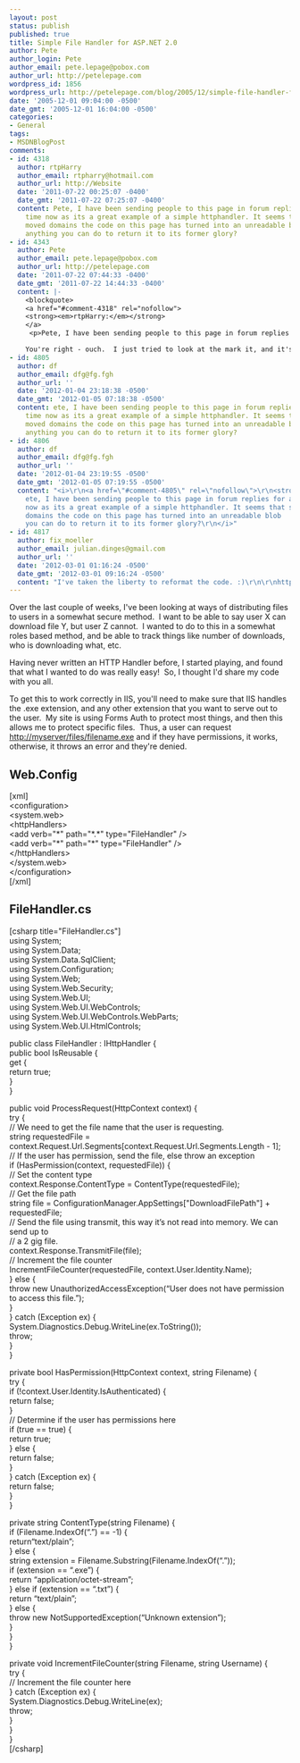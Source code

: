 ```yaml
---
layout: post
status: publish
published: true
title: Simple File Handler for ASP.NET 2.0
author: Pete
author_login: Pete
author_email: pete.lepage@pobox.com
author_url: http://petelepage.com
wordpress_id: 1856
wordpress_url: http://petelepage.com/blog/2005/12/simple-file-handler-for-asp-net-2-0/
date: '2005-12-01 09:04:00 -0500'
date_gmt: '2005-12-01 16:04:00 -0500'
categories:
- General
tags:
- MSDNBlogPost
comments:
- id: 4318
  author: rtpHarry
  author_email: rtpharry@hotmail.com
  author_url: http://Website
  date: '2011-07-22 00:25:07 -0400'
  date_gmt: '2011-07-22 07:25:07 -0400'
  content: Pete, I have been sending people to this page in forum replies for a long
    time now as its a great example of a simple httphandler. It seems that since you
    moved domains the code on this page has turned into an unreadable blob :) Is there
    anything you can do to return it to its former glory?
- id: 4343
  author: Pete
  author_email: pete.lepage@pobox.com
  author_url: http://petelepage.com
  date: '2011-07-22 07:44:33 -0400'
  date_gmt: '2011-07-22 14:44:33 -0400'
  content: |-
    <blockquote>
    <a href="#comment-4318" rel="nofollow">
    <strong><em>rtpHarry:</em></strong>
    </a>
     <p>Pete, I have been sending people to this page in forum replies for a long time now as its a great example of a simple httphandler. It seems that since you moved domains the code on this page has turned into an unreadable blob <img src="http://petelepage.com/blog/wp-includes/images/smilies/icon_smile.gif" alt=":)" class="wp-smiley"/> Is there anything you can do to return it to its former glory?</p></blockquote>

    You're right - ouch.  I just tried to look at the mark it, and it's pretty ugly.  I'll try to get it fixed later today!
- id: 4805
  author: df
  author_email: dfg@fg.fgh
  author_url: ''
  date: '2012-01-04 23:18:38 -0500'
  date_gmt: '2012-01-05 07:18:38 -0500'
  content: ete, I have been sending people to this page in forum replies for a long
    time now as its a great example of a simple httphandler. It seems that since you
    moved domains the code on this page has turned into an unreadable blob :) Is there
    anything you can do to return it to its former glory?
- id: 4806
  author: df
  author_email: dfg@fg.fgh
  author_url: ''
  date: '2012-01-04 23:19:55 -0500'
  date_gmt: '2012-01-05 07:19:55 -0500'
  content: "<i>\r\n<a href=\"#comment-4805\" rel=\"nofollow\">\r\n<strong><em>df:</em></strong>\r\n</a>\r\n
    ete, I have been sending people to this page in forum replies for a long time
    now as its a great example of a simple httphandler. It seems that since you moved
    domains the code on this page has turned into an unreadable blob   Is there anything
    you can do to return it to its former glory?\r\n</i>"
- id: 4817
  author: fix_moeller
  author_email: julian.dinges@gmail.com
  author_url: ''
  date: '2012-03-01 01:16:24 -0500'
  date_gmt: '2012-03-01 09:16:24 -0500'
  content: "I've taken the liberty to reformat the code. :)\r\n\r\nhttp://pastebin.com/Ej9ZUm3b"
---
```

<p>Over the last couple of weeks, I've been looking at ways of distributing files to users in a somewhat secure method.  I want to be able to say user X can download file Y, but user Z cannot.  I wanted to do to this in a somewhat roles based method, and be able to track things like number of downloads, who is downloading what, etc.</p>
<p>Having never written an HTTP Handler before, I started playing, and found that what I wanted to do was really easy!  So, I thought I'd share my code with you all.</p>
<p>To get this to work correctly in IIS, you'll need to make sure that IIS handles the .exe extension, and any other extension that you want to serve out to the user.  My site is using Forms Auth to protect most things, and then this allows me to protect specific files.  Thus, a user can request <a href="http://myserver/files/filename.exe">http://myserver/files/filename.exe</a> and if they have permissions, it works, otherwise, it throws an error and they're denied.</p>
<h2>Web.Config</h2>
<p>[xml]<br />
&lt;configuration&gt;<br />
  &lt;system.web&gt;<br />
    &lt;httpHandlers&gt;<br />
      &lt;add verb=&quot;*&quot; path=&quot;*.*&quot; type=&quot;FileHandler&quot; /&gt;<br />
      &lt;add verb=&quot;*&quot; path=&quot;*&quot; type=&quot;FileHandler&quot; /&gt;<br />
    &lt;/httpHandlers&gt;<br />
  &lt;/system.web&gt;<br />
&lt;/configuration&gt;<br />
[/xml]</p>
<h2>FileHandler.cs</h2>
<p>[csharp title="FileHandler.cs"]<br />
using System;<br />
using System.Data;<br />
using System.Data.SqlClient;<br />
using System.Configuration;<br />
using System.Web;<br />
using System.Web.Security;<br />
using System.Web.UI;<br />
using System.Web.UI.WebControls;<br />
using System.Web.UI.WebControls.WebParts;<br />
using System.Web.UI.HtmlControls;</p>
<p>public class FileHandler : IHttpHandler {<br />
  public bool IsReusable {<br />
    get {<br />
      return true;<br />
    }<br />
  } </p>
<p>  public void ProcessRequest(HttpContext context) {<br />
    try {<br />
      // We need to get the file name that the user is requesting.<br />
      string requestedFile = context.Request.Url.Segments[context.Request.Url.Segments.Length - 1];<br />
      // If the user has permission, send the file, else throw an exception<br />
      if (HasPermission(context, requestedFile)) {<br />
        // Set the content type<br />
        context.Response.ContentType = ContentType(requestedFile);<br />
        // Get the file path<br />
        string file = ConfigurationManager.AppSettings[&quot;DownloadFilePath&quot;] + requestedFile;<br />
        // Send the file using transmit, this way it’s not read into memory. We can send up to<br />
        // a 2 gig file.<br />
        context.Response.TransmitFile(file);<br />
        // Increment the file counter<br />
        IncrementFileCounter(requestedFile, context.User.Identity.Name);<br />
      } else {<br />
        throw new UnauthorizedAccessException(“User does not have permission to access this file.”);<br />
      }<br />
    } catch (Exception ex) {<br />
      System.Diagnostics.Debug.WriteLine(ex.ToString());<br />
      throw;<br />
    }<br />
  } </p>
<p>  private bool HasPermission(HttpContext context, string Filename) {<br />
    try {<br />
      if (!context.User.Identity.IsAuthenticated) {<br />
        return false;<br />
      }<br />
      // Determine if the user has permissions here<br />
      if (true == true) {<br />
        return true;<br />
      } else {<br />
        return false;<br />
      }<br />
    } catch (Exception ex) {<br />
      return false;<br />
    }<br />
  } </p>
<p>  private string ContentType(string Filename) {<br />
    if (Filename.IndexOf(“.”) == -1) {<br />
      return“text/plain”;<br />
    } else {<br />
      string extension = Filename.Substring(Filename.IndexOf(“.”));<br />
      if (extension == “.exe”) {<br />
        return “application/octet-stream”;<br />
      } else if (extension == “.txt”) {<br />
        return “text/plain”;<br />
      } else {<br />
        throw new NotSupportedException(“Unknown extension”);<br />
      }<br />
    }<br />
  }</p>
<p>  private void IncrementFileCounter(string Filename, string Username) {<br />
    try {<br />
      // Increment the file counter here<br />
    } catch (Exception ex) {<br />
      System.Diagnostics.Debug.WriteLine(ex);<br />
      throw;<br />
    }<br />
  }<br />
}<br />
[/csharp]</p>
